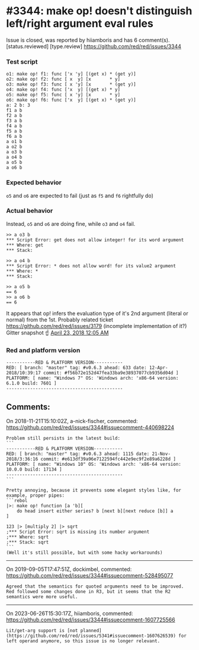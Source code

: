 
#3344: make op! doesn't distinguish left/right argument eval rules
================================================================================
Issue is closed, was reported by hiiamboris and has 6 comment(s).
[status.reviewed] [type.review]
<https://github.com/red/red/issues/3344>

### Test script
```
o1: make op! f1: func ['x 'y] [(get x) * (get y)]
o2: make op! f2: func [ x  y] [x       * y]
o3: make op! f3: func [ x 'y] [x       * (get y)]
o4: make op! f4: func ['x  y] [(get x) * y]
o5: make op! f5: func [ x 'y] [x       * y]
o6: make op! f6: func ['x  y] [(get x) * (get y)]
a: 2 b: 3
f1 a b
f2 a b
f3 a b
f4 a b
f5 a b
f6 a b
a o1 b
a o2 b
a o3 b
a o4 b
a o5 b
a o6 b
```

### Expected behavior
`o5` and `o6` are expected to fail (just as `f5` and `f6` rightfully do)

### Actual behavior
Instead, `o5` and `o6` are doing fine, while `o3` and `o4` fail.
```
>> a o3 b
*** Script Error: get does not allow integer! for its word argument
*** Where: get
*** Stack:  

>> a o4 b
*** Script Error: * does not allow word! for its value2 argument
*** Where: *
*** Stack:  

>> a o5 b
== 6
>> a o6 b
== 6
```

It appears that op! infers the evaluation type of it's 2nd argument (literal or normal) from the 1st.
Probably related ticket https://github.com/red/red/issues/3179 (incomplete implementation of it?)
Gitter snapshot :point_up: [April 23, 2018 12:05 AM](https://gitter.im/red/bugs?at=5adcf923109bb04332ec80c9)

### Red and platform version
```
-----------RED & PLATFORM VERSION----------- 
RED: [ branch: "master" tag: #v0.6.3 ahead: 633 date: 12-Apr-2018/10:39:17 commit: #f56b72e152d47fea33ba9e38937077cb9356d04d ]
PLATFORM: [ name: "Windows 7" OS: 'Windows arch: 'x86-64 version: 6.1.0 build: 7601 ]
--------------------------------------------
```


Comments:
--------------------------------------------------------------------------------

On 2018-11-21T15:10:02Z, a-nick-fischer, commented:
<https://github.com/red/red/issues/3344#issuecomment-440698224>

    Problem still persists in the latest build:
    ```
    -----------RED & PLATFORM VERSION----------- 
    RED: [ branch: "master" tag: #v0.6.3 ahead: 1115 date: 21-Nov-2018/3:36:16 commit: #e613df39a96e7122594fc442e9ec9f2e89a6228d ]
    PLATFORM: [ name: "Windows 10" OS: 'Windows arch: 'x86-64 version: 10.0.0 build: 17134 ]
    --------------------------------------------
    ```
    
    Pretty annoying, because it prevents some elegant styles like, for example, proper pipes:
    ```rebol
    |>: make op! function [a 'b][
        do head insert either series? b [next b][next reduce [b]] a
    ]
    
    123 |> [multiply 2] |> sqrt
    ;*** Script Error: sqrt is missing its number argument
    ;*** Where: sqrt
    ;*** Stack: sqrt
    ```
    (Well it's still possible, but with some hacky workarounds)

--------------------------------------------------------------------------------

On 2019-09-05T17:47:51Z, dockimbel, commented:
<https://github.com/red/red/issues/3344#issuecomment-528495077>

    Agreed that the semantics for quoted arguments need to be improved. Red followed some changes done in R3, but it seems that the R2 semantics were more useful.

--------------------------------------------------------------------------------

On 2023-06-26T15:30:17Z, hiiamboris, commented:
<https://github.com/red/red/issues/3344#issuecomment-1607725566>

    Lit/get-arg support is [not planned](https://github.com/red/red/issues/5341#issuecomment-1607626539) for left operand anymore, so this issue is no longer relevant.

